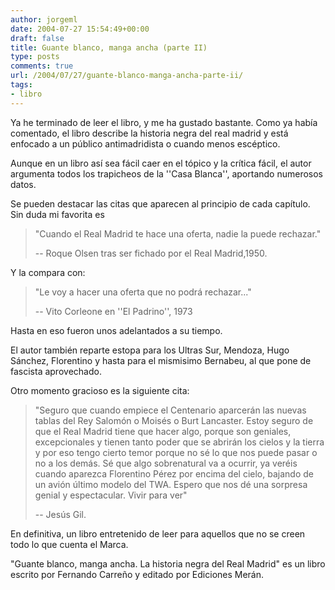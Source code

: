 ```yaml
---
author: jorgeml
date: 2004-07-27 15:54:49+00:00
draft: false
title: Guante blanco, manga ancha (parte II)
type: posts
comments: true
url: /2004/07/27/guante-blanco-manga-ancha-parte-ii/
tags:
- libro
---
```


Ya he terminado de leer el libro, y me ha gustado bastante. Como ya había comentado, el libro describe la historia negra del real madrid y está enfocado a un público antimadridista o cuando menos escéptico.

Aunque en un libro así sea fácil caer en el tópico y la crítica fácil, el autor argumenta todos los trapicheos de la ''Casa Blanca'', aportando numerosos datos.

Se pueden destacar las citas que aparecen al principio de cada capítulo. Sin duda mi favorita es

>"Cuando el Real Madrid te hace una oferta, nadie la puede rechazar."
>
>-- Roque Olsen tras ser fichado por el Real Madrid,1950.

Y la compara con:

>"Le voy a hacer una oferta que no podrá rechazar..."
>
>-- Vito Corleone en ''El Padrino'', 1973

Hasta en eso fueron unos adelantados a su tiempo.

El autor también reparte estopa para los Ultras Sur, Mendoza, Hugo Sánchez, Florentino y hasta  para el mismisimo Bernabeu, al que pone de fascista aprovechado.

Otro momento gracioso es la siguiente cita:

>"Seguro que cuando empiece el Centenario aparcerán las nuevas tablas del
Rey Salomón o Moisés o Burt Lancaster. Estoy seguro de que el Real Madrid
tiene que hacer algo, porque son geniales, excepcionales y tienen tanto
poder que se abrirán los cielos y la tierra y por eso tengo cierto temor
porque no sé lo que nos puede pasar o no a los demás. Sé que algo
sobrenatural va a  ocurrir, ya veréis cuando aparezca Florentino Pérez
por encima del cielo, bajando de un avión último modelo del TWA. Espero
que nos dé una sorpresa genial y espectacular. Vivir para ver"
>
>-- Jesús Gil.

En definitiva, un libro entretenido de leer para aquellos que no se creen todo lo que cuenta el Marca.

"Guante blanco, manga ancha. La historia negra del Real Madrid" es un libro escrito por Fernando Carreño y editado por Ediciones Merán.
